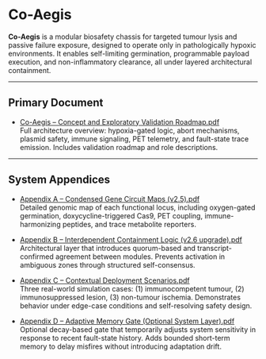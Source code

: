 # Co-Aegis

**Co-Aegis** is a modular biosafety chassis for targeted tumour lysis and passive failure exposure, designed to operate only in pathologically hypoxic environments. It enables self-limiting germination, programmable payload execution, and non-inflammatory clearance, all under layered architectural containment.

---

## Primary Document

- [Co-Aegis – Concept and Exploratory Validation Roadmap.pdf](./Co-Aegis%20%E2%80%93%20Concept%20and%20Exploratory%20Validation%20Roadmap.pdf)  
  Full architecture overview: hypoxia-gated logic, abort mechanisms, plasmid safety, immune signaling, PET telemetry, and fault-state trace emission. Includes validation roadmap and role descriptions.

---

## System Appendices

- [Appendix A – Condensed Gene Circuit Maps (v2.5).pdf](./Appendix%20A%20%E2%80%93%20Condensed%20Gene%20Circuit%20Maps%20(v2.5).pdf)  
  Detailed genomic map of each functional locus, including oxygen-gated germination, doxycycline-triggered Cas9, PET coupling, immune-harmonizing peptides, and trace metabolite reporters.

- [Appendix B – Interdependent Containment Logic (v2.6 upgrade).pdf](./Appendix%20B%20%E2%80%93%20Interdependent%20Containment%20Logic%20(v2.6%20upgrade).pdf)  
  Architectural layer that introduces quorum-based and transcript-confirmed agreement between modules. Prevents activation in ambiguous zones through structured self-consensus.

- [Appendix C – Contextual Deployment Scenarios.pdf](./Appendix%20C%20%E2%80%93%20Contextual%20Deployment%20Scenarios.pdf)  
  Three real-world simulation cases: (1) immunocompetent tumour, (2) immunosuppressed lesion, (3) non-tumour ischemia. Demonstrates behavior under edge-case conditions and self-resolving safety design.

- [Appendix D – Adaptive Memory Gate (Optional System Layer).pdf](./Appendix%20D_%20Adaptive%20Memory%20Gate%20(Optional%20System%20Layer).pdf)  
  Optional decay-based gate that temporarily adjusts system sensitivity in response to recent fault-state history. Adds bounded short-term memory to delay misfires without introducing adaptation drift.
